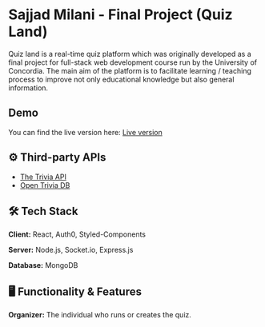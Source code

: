 
# Sajjad Milani - Final Project (Quiz Land)

Quiz land is a real-time quiz platform which was originally developed as a final project for full-stack web development course run by the University of Concordia.
The main aim of the platform is to facilitate learning / teaching process to improve not only educational knowledge but also general information.

## Demo
You can find the live version here: 
[Live version](https://quizland-demo.herokuapp.com/)


## ⚙ Third-party APIs

- [The Trivia API](https://the-trivia-api.com/)
- [Open Trivia DB](https://opentdb.com/)


## 🛠 Tech Stack

**Client:** React, Auth0, Styled-Components

**Server:** Node.js, Socket.io, Express.js

**Database:** MongoDB


## 🖥️ Functionality & Features

**Organizer:** The  individual who runs or creates the quiz.



